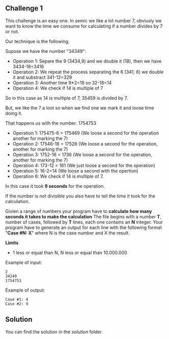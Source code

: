 ## Challenge 1
This challenge is an easy one.
In semic we like a lot number 7, obviusly we want to know the time
we consume for calculating if a number divides by 7 or not.

Our technique is the following;

Supose we have the number "34349":
  * Operation 1: Separe the 9 (3434,9) and we double it (18), then we have 3434-18=3416
  * Operation 2: We repeat the process separating the 6 (341, 6) we double it and substract 341-12=329
  * Operation 3: Another time 9\*2=18 so 32-18=14
  * Operation 4: We check if 14 is multiple of 7

So in this case as 14 is multiple of 7, 35459 is divided by 7.

But, we like the 7 a loot so when we find one we mark it and loose time doing it.

That happens us with the number: 1754753
  * Operation 1: 175475-6 = 175469 (We loose a second for the operation another for marking the 7)
  * Operation 2: 17546-18 = 17528 (We loose a second for the operation, another for marking the 7)
  * Operation 3: 1752-16 = 1736 (We loose a second for the operation, another for marking the 7)
  * Operation 4: 173-12 = 161 (We just loose a second for the operation)
  * Operation 5: 16-2=14 (We loose a second with the opertion)
  * Operation 6: We check if 14 is multiple of 7.

In this case it took **9 seconds** for the operation.

If the number is not divisible you also have to tell the time it took for the calculation.


Givien a range of numbers your program have to **calculate how many seconds it takes to make the calculation**
The file begins with a number **T**, number of cases, followed by **T** lines, each one contains an **N** integer.
Your program have to generate an output for each line with the following format "**Case #N: X**" where N is the case number and X the result.

**Limits**
  * 1 less or equal than N, N less or equal than 10.000.000

Example of input:
```
2
34249
1754753
```
Example of output:
```
Case #1: 4
Case #2: 9
```
## Solution
You can find the solution in the *solution* folder.
